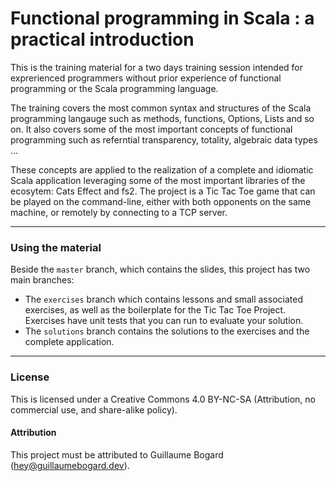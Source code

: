 # Functional programming in Scala : a practical introduction

This is the training material for a two days training session intended for exprerienced programmers without
prior experience of functional programming or the Scala programming language.

The training covers the most common syntax and structures of the Scala programming langauge such as methods,
functions, Options, Lists and so on. It also covers some of the most important concepts of functional
programming such as referntial transparency, totality, algebraic data types ...

These concepts are applied to the realization of a complete and idiomatic Scala application leveraging some
of the most important libraries of the ecosytem: Cats Effect and fs2. The project is a Tic Tac Toe game that
can be played on the command-line, either with both opponents on the same machine, or remotely by connecting
to a TCP server.

---

### Using the material

Beside the `master` branch, which contains the slides, this project has two main branches:

- The `exercises` branch which contains lessons and small associated exercises, as well as the boilerplate
for the Tic Tac Toe Project. Exercises have unit tests that you can run to evaluate your solution.
- The `solutions` branch contains the solutions to the exercises and the complete application.

---

### License

This is licensed under a Creative Commons 4.0 BY-NC-SA (Attribution, no commercial use, and share-alike policy).

#### Attribution

This project must be attributed to Guillaume Bogard (<hey@guillaumebogard.dev>).
